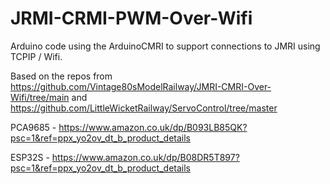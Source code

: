 # JRMI-CRMI-PWM-Over-Wifi


Arduino code using the ArduinoCMRI to support connections to JMRI using TCPIP / Wifi.


Based on the repos from https://github.com/Vintage80sModelRailway/JMRI-CMRI-Over-Wifi/tree/main and https://github.com/LittleWicketRailway/ServoControl/tree/master


PCA9685 - https://www.amazon.co.uk/dp/B093LB85QK?psc=1&ref=ppx_yo2ov_dt_b_product_details

ESP32S - https://www.amazon.co.uk/dp/B08DR5T897?psc=1&ref=ppx_yo2ov_dt_b_product_details

